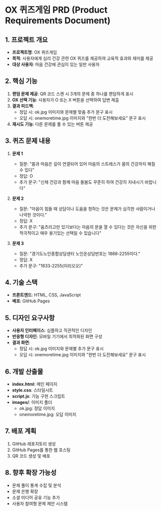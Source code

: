 # OX 퀴즈게임 PRD (Product Requirements Document)

## 1. 프로젝트 개요
- **프로젝트명**: OX 퀴즈게임
- **목적**: 사용자에게 심리 건강 관련 OX 퀴즈를 제공하여 교육적 효과와 재미를 제공
- **대상 사용자**: 마음 건강에 관심이 있는 일반 사용자

## 2. 핵심 기능
1. **랜덤 문제 제공**: QR 코드 스캔 시 3개의 문제 중 하나를 랜덤하게 표시
2. **OX 선택 기능**: 사용자가 O 또는 X 버튼을 선택하여 답변 제출
3. **결과 피드백**:
   - 정답 시: ok.jpg 이미지와 문제별 맞춤 추가 문구 표시
   - 오답 시: onemoretime.jpg 이미지와 "한번 더 도전해보세요" 문구 표시
4. **재시도 기능**: 다른 문제를 풀 수 있는 버튼 제공

## 3. 퀴즈 문제 내용
1. **문제 1**
   - 질문: "몸과 마음은 깊이 연결되어 있어 마음의 스트레스가 몸의 건강까지 해칠 수 있다"
   - 정답: O
   - 추가 문구: "신체 건강과 함께 마음 돌봄도 꾸준히 하여 건강히 지내시기 바랍니다"

2. **문제 2**
   - 질문: "마음이 힘들 때 상담이나 도움을 청하는 것은 문제가 심각한 사람이거나 나약한 것이다."
   - 정답: X
   - 추가 문구: "움츠리고만 있기보다는 마음의 문을 열 수 있다는 것은 자신을 위한 적극적이고 매우 용기있는 선택일 수 있습니다"

3. **문제 3**
   - 질문: "경기도노인종합상담센터 노인온상담번호는 1888-2255이다."
   - 정답: X
   - 추가 문구: "1833-2255(이리오오)"

## 4. 기술 스택
- **프론트엔드**: HTML, CSS, JavaScript
- **배포**: GitHub Pages

## 5. 디자인 요구사항
- **사용자 인터페이스**: 심플하고 직관적인 디자인
- **반응형 디자인**: 모바일 기기에서 최적화된 화면 구성
- **결과 화면**: 
  - 정답 시: ok.jpg 이미지와 문제별 추가 문구 표시
  - 오답 시: onemoretime.jpg 이미지와 "한번 더 도전해보세요" 문구 표시

## 6. 개발 산출물
- **index.html**: 메인 페이지
- **style.css**: 스타일시트
- **script.js**: 기능 구현 스크립트
- **images/**: 이미지 폴더
  - ok.jpg: 정답 이미지
  - onemoretime.jpg: 오답 이미지

## 7. 배포 계획
1. GitHub 레포지토리 생성
2. GitHub Pages를 통한 웹 호스팅
3. QR 코드 생성 및 배포

## 8. 향후 확장 가능성
- 문제 풀이 통계 수집 및 분석
- 문제 은행 확장
- 소셜 미디어 공유 기능 추가
- 사용자 참여형 문제 제안 시스템
